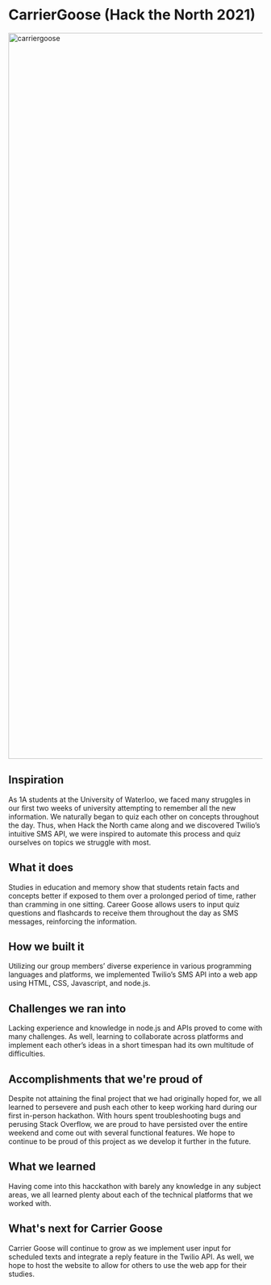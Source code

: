 # CarrierGoose (Hack the North 2021)
<img width="1440" alt="carriergoose" src="https://user-images.githubusercontent.com/45378799/133916962-c3362537-c284-4710-a369-c93e9acc5ed5.png">

## Inspiration

As 1A students at the University of Waterloo, we faced many struggles in our first two weeks of university attempting to remember all the new information. We naturally began to quiz each other on concepts throughout the day. Thus, when Hack the North came along and we discovered Twilio’s intuitive SMS API, we were inspired to automate this process and quiz ourselves on topics we struggle with most.

## What it does
Studies in education and memory show that students retain facts and concepts better if exposed to them over a prolonged period of time, rather than cramming in one sitting. Career Goose allows users to input quiz questions and flashcards to receive them throughout the day as SMS messages, reinforcing the information.

## How we built it
Utilizing our group members’ diverse experience in various programming languages and platforms, we implemented Twilio’s SMS API into a web app using HTML, CSS, Javascript, and node.js.

## Challenges we ran into
Lacking experience and knowledge in node.js and APIs proved to come with many challenges. As well, learning to collaborate across platforms and implement each other’s ideas in a short timespan had its own multitude of difficulties.

## Accomplishments that we're proud of
Despite not attaining the final project that we had originally hoped for, we all learned to persevere and push each other to keep working hard during our first in-person hackathon. With hours spent troubleshooting bugs and perusing Stack Overflow, we are proud to have persisted over the entire weekend and come out with several functional features. We hope to continue to be proud of this project as we develop it further in the future.

## What we learned
Having come into this hacckathon with barely any knowledge in any subject areas, we all learned plenty about each of the technical platforms that we worked with. 

## What's next for Carrier Goose
Carrier Goose will continue to grow as we implement user input for scheduled texts and integrate a reply feature in the Twilio API. As well, we hope to host the website to allow for others to use the web app for their studies.
